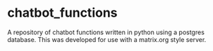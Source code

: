 # chatbot_functions
A repository of chatbot functions written in python using a postgres database.  This was developed for use with a matrix.org style server.
